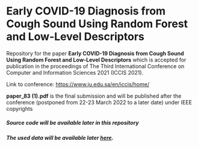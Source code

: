 # Early COVID-19 Diagnosis from Cough Sound Using Random Forest and Low-Level Descriptors

Repository for the paper <b>Early COVID-19 Diagnosis from Cough Sound Using Random Forest and Low-Level Descriptors</b> which is accepted for publication in the proceedings of The Third International Conference on Computer and Information Sciences 2021 (ICCIS 2021).

Link to conference: https://www.ju.edu.sa/en/iccis/home/
<br>

<b>paper_83 (1).pdf</b> is the final submission and will be published after the conference (postponed from 22-23 March 2022 to a later date) under IEEE copyrights

##### Source code will be available later in this repository
##### The used data will be available later <a href="https://github.com/skanderhamdi/coughvid">here</a>.
